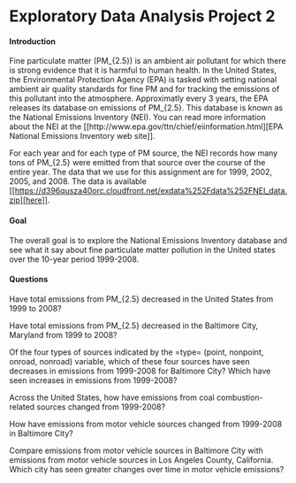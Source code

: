 # Exploratory Data Analysis Project 2

<h4>Introduction</h4>
Fine particulate matter (PM_{2.5}) is an ambient air pollutant for which there is strong evidence that it is harmful to human health. In the United States, the Environmental Protection Agency (EPA) is tasked with setting national ambient air quality standards for fine PM and for tracking the emissions of this pollutant into the atmosphere. Approximatly every 3 years, the EPA releases its database on emissions of PM_{2.5}. This database is known as the National Emissions Inventory (NEI). You can read more information about the NEI at the [[http://www.epa.gov/ttn/chief/eiinformation.html][EPA National Emissions Inventory web site]].

For each year and for each type of PM source, the NEI records how many tons of PM_{2.5} were emitted from that source over the course of the entire year. The data that we use for this assignment are for 1999, 2002, 2005, and 2008. The data is available [[https://d396qusza40orc.cloudfront.net/exdata%252Fdata%252FNEI_data.zip][here]].

<h4>Goal</h4> 
  The overall goal is to explore the National Emissions Inventory database and see what it say about fine particulate matter pollution in   the United states over the 10-year period 1999-2008.

<h4>Questions</h4>

Have total emissions from PM_{2.5} decreased in the United States from 1999 to 2008?


Have total emissions from PM_{2.5} decreased in the Baltimore City, Maryland from 1999 to 2008?


Of the four types of sources indicated by the =type= (point, nonpoint, onroad, nonroad) variable, which of these four sources have seen decreases in emissions from 1999-2008 for Baltimore City? Which have seen increases in emissions from 1999-2008?


Across the United States, how have emissions from coal combustion-related sources changed from 1999-2008?

How have emissions from motor vehicle sources changed from 1999-2008 in Baltimore City?

Compare emissions from motor vehicle sources in Baltimore City with emissions from motor vehicle sources in Los Angeles County, California. Which city has seen greater changes over time in motor vehicle emissions?


